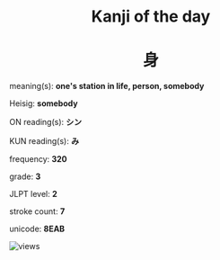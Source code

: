 <h1 align="center">Kanji of the day</h1>
<h1 align="center">身</h1>
<p align="left">meaning(s): <b>one's station in life, person, somebody</b></p>
<p align="left">Heisig: <b>somebody</b></p>
<p align="left">ON reading(s): <b>シン</b></p>
<p align="left">KUN reading(s): <b>み</b></p>
<p align="left">frequency: <b>320</b></p>
<p align="left">grade: <b>3</b></p>
<p align="left">JLPT level: <b>2</b></p>
<p align="left">stroke count: <b>7</b></p>
<p align="left">unicode: <b>8EAB</b></p>
<p align="left"><img src="https://komarev.com/ghpvc/?username=tristanwagner-kanjioftheday&label=Views&color=0e75b6&style=flat" alt="views"/></p>
